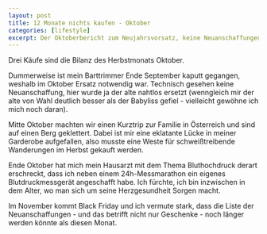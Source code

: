 ```yaml
---
layout: post
title: 12 Monate nichts kaufen - Oktober
categories: [lifestyle]
excerpt: Der Oktoberbericht zum Neujahrsvorsatz, keine Neuanschaffungen im Jahr 2023 zu tätigen.
---
```


Drei Käufe sind die Bilanz des Herbstmonats Oktober.

Dummerweise ist mein Barttrimmer Ende September kaputt gegangen, weshalb im Oktober Ersatz notwendig war. Technisch gesehen keine Neuanschaffung, hier wurde ja der alte nahtlos ersetzt (wenngleich mir der alte von Wahl deutlich besser als der Babyliss gefiel - vielleicht gewöhne ich mich noch daran).

Mitte Oktober machten wir einen Kurztrip zur Familie in Österreich und sind auf einen Berg geklettert. Dabei ist mir eine eklatante Lücke in meiner Garderobe aufgefallen, also musste eine Weste für schweißtreibende Wanderungen im Herbst gekauft werden.

Ende Oktober hat mich mein Hausarzt mit dem Thema Bluthochdruck derart erschreckt, dass ich neben einem 24h-Messmarathon ein eigenes Blutdruckmessgerät angeschafft habe. Ich fürchte, ich bin inzwischen in dem Alter, wo man sich um seine Herzgesundheit Sorgen macht.

Im November kommt Black Friday und ich vermute stark, dass die Liste der Neuanschaffungen - und das betrifft nicht nur Geschenke - noch länger werden könnte als diesen Monat.

